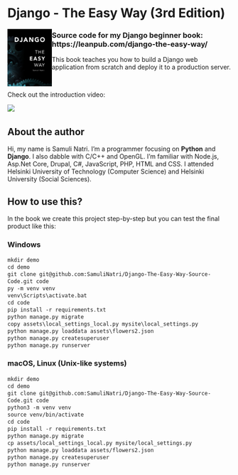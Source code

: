 # Django - The Easy Way (3rd Edition)

<img align="left" width="100" src="misc/cover.png">

<h3>Source code for my Django beginner book: https://leanpub.com/django-the-easy-way/</h3>

This book teaches you how to build a Django web application from scratch and deploy it to a production server.

<br>

Check out the introduction video:

[<img src="https://img.youtube.com/vi/C65X2qWuU5A/maxresdefault.jpg" width="50%">](https://youtu.be/C65X2qWuU5A)

## About the author

Hi, my name is Samuli Natri. I’m a programmer focusing on **Python** and **Django**. I also dabble with C/C++ and OpenGL. I’m familiar with Node.js, Asp.Net Core, Drupal, C#, JavaScript, PHP, HTML and CSS. I attended Helsinki University of Technology (Computer Science) and Helsinki University (Social Sciences).

## How to use this?

In the book we create this project step-by-step but you can test the final product like this:

### Windows

```
mkdir demo
cd demo
git clone git@github.com:SamuliNatri/Django-The-Easy-Way-Source-Code.git code
py -m venv venv
venv\Scripts\activate.bat
cd code
pip install -r requirements.txt
python manage.py migrate
copy assets\local_settings_local.py mysite\local_settings.py
python manage.py loaddata assets\flowers2.json
python manage.py createsuperuser
python manage.py runserver
```

### macOS, Linux (Unix-like systems)

```
mkdir demo
cd demo
git clone git@github.com:SamuliNatri/Django-The-Easy-Way-Source-Code.git code
python3 -m venv venv
source venv/bin/activate
cd code
pip install -r requirements.txt
python manage.py migrate
cp assets/local_settings_local.py mysite/local_settings.py
python manage.py loaddata assets/flowers2.json
python manage.py createsuperuser
python manage.py runserver
```
